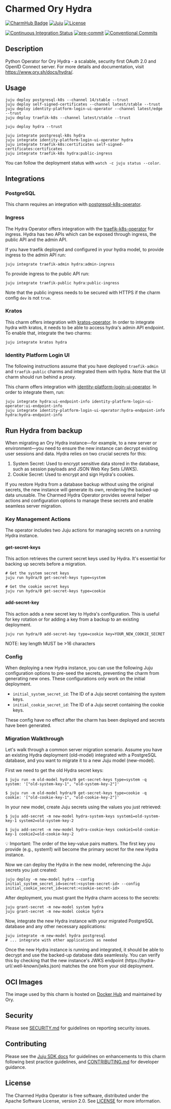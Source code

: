 # Charmed Ory Hydra

[![CharmHub Badge](https://charmhub.io/hydra/badge.svg)](https://charmhub.io/hydra)
[![Juju](https://img.shields.io/badge/Juju%20-3.0+-%23E95420)](https://github.com/juju/juju)
[![License](https://img.shields.io/github/license/canonical/hydra-operator?label=License)](https://github.com/canonical/hydra-operator/blob/main/LICENSE)

[![Continuous Integration Status](https://github.com/canonical/hydra-operator/actions/workflows/on_push.yaml/badge.svg?branch=main)](https://github.com/canonical/hydra-operator/actions?query=branch%3Amain)
[![pre-commit](https://img.shields.io/badge/pre--commit-enabled-brightgreen?logo=pre-commit)](https://github.com/pre-commit/pre-commit)
[![Conventional Commits](https://img.shields.io/badge/Conventional%20Commits-1.0.0-%23FE5196.svg)](https://conventionalcommits.org)

## Description

Python Operator for Ory Hydra - a scalable, security first OAuth 2.0 and
OpenID Connect server. For more details and documentation,
visit <https://www.ory.sh/docs/hydra/>.

## Usage

```shell
juju deploy postgresql-k8s --channel 14/stable --trust
juju deploy self-signed-certificates --channel latest/stable --trust
juju deploy identity-platform-login-ui-operator --channel latest/edge --trust
juju deploy traefik-k8s --channel latest/stable --trust

juju deploy hydra --trust

juju integrate postgresql-k8s hydra
juju integrate identity-platform-login-ui-operator hydra
juju integrate traefik-k8s:certificates self-signed-certificates:certificates
juju integrate traefik-k8s hydra:public-ingress
```

You can follow the deployment status with `watch -c juju status --color`.

## Integrations

### PostgreSQL

This charm requires an integration
with [postgresql-k8s-operator](https://github.com/canonical/postgresql-k8s-operator).

### Ingress

The Hydra Operator offers integration with
the [traefik-k8s-operator](https://github.com/canonical/traefik-k8s-operator)
for ingress. Hydra has two APIs which can be exposed through ingress, the public
API and the admin API.

If you have traefik deployed and configured in your hydra model, to provide
ingress to the admin API run:

```shell
juju integrate traefik-admin hydra:admin-ingress
```

To provide ingress to the public API run:

```shell
juju integrate traefik-public hydra:public-ingress
```

Note that the public ingress needs to be secured with HTTPS if the charm
config `dev` is not `true`.

### Kratos

This charm offers integration
with [kratos-operator](https://github.com/canonical/kratos-operator). In order
to integrate hydra with kratos, it needs to be able to access hydra's admin API
endpoint. To enable that, integrate the two charms:

```shell
juju integrate kratos hydra
```

### Identity Platform Login UI

The following instructions assume that you have deployed `traefik-admin`
and `traefik-public` charms and integrated them with hydra. Note that the UI
charm should run behind a proxy.

This charm offers integration
with [identity-platform-login-ui-operator](https://github.com/canonical/identity-platform-login-ui-operator).
In order to integrate them, run:

```shell
juju integrate hydra:ui-endpoint-info identity-platform-login-ui-operator:ui-endpoint-info
juju integrate identity-platform-login-ui-operator:hydra-endpoint-info hydra:hydra-endpoint-info
```

## Run Hydra from backup

When migrating an Ory Hydra instance—for example, to a new server or environment—you need to ensure the new instance can decrypt existing user sessions and data. Hydra relies on two crucial secrets for this:

1. System Secret: Used to encrypt sensitive data stored in the database, such as session payloads and JSON Web Key Sets (JWKS).
2. Cookie Secret: Used to encrypt and sign Hydra's cookies.

If you restore Hydra from a database backup without using the original secrets, the new instance will generate its own, rendering the backed-up data unusable. The Charmed Hydra Operator provides several helper actions and configuration options to manage these secrets and enable seamless server migration.

### Key Management Actions

The operator includes two Juju actions for managing secrets on a running Hydra instance.

#### get-secret-keys

This action retrieves the current secret keys used by Hydra. It's essential for backing up secrets before a migration.

```console
# Get the system secret keys
juju run hydra/0 get-secret-keys type=system

# Get the cookie secret keys
juju run hydra/0 get-secret-keys type=cookie
```

#### add-secret-key

This action adds a new secret key to Hydra's configuration. This is useful for key rotation or for adding a key from a backup to an existing deployment.

```console
juju run hydra/0 add-secret-key type=cookie key=YOUR_NEW_COOKIE_SECRET
```

NOTE: key length MUST be >16 characters

### Config

When deploying a new Hydra instance, you can use the following Juju configuration options to pre-seed the secrets, preventing the charm from generating new ones. These configurations only work on the initial deployment.

- `initial_system_secret_id`: The ID of a Juju secret containing the system keys.
- `initial_cookie_secret_id`: The ID of a Juju secret containing the cookie keys.

These config have no effect after the charm has been deployed and secrets have been generated.

### Migration Walkthrough

Let's walk through a common server migration scenario. Assume you have an existing Hydra deployment (old-model) integrated with a PostgreSQL database, and you want to migrate it to a new Juju model (new-model).

First we need to get the old Hydra secret keys:

```console
$ juju run -m old-model hydra/0 get-secret-keys type=system -q
system: '["old-system-key-1", "old-system-key-2"]'

$ juju run -m old-model hydra/0 get-secret-keys type=cookie -q
cookie: '["old-cookie-key-1", "old-cookie-key-2"]'
```

In your new model, create Juju secrets using the values you just retrieved:

```console
$ juju add-secret -m new-model hydra-system-keys system1=old-system-key-1 system2=old-system-key-2

$ juju add-secret -m new-model hydra-cookie-keys cookie1=old-cookie-key-1 cookie2=old-cookie-key-2
```

💡 Important: The order of the key-value pairs matters. The first key you provide (e.g., system1) will become the primary secret for the new Hydra instance.

Now we can deploy the Hydra in the new model, referencing the Juju secrets you just created:

```console
juju deploy -m new-model hydra --config initial_system_secret_id=secret:<system-secret-id> --config initial_cookie_secret_id=secret:<cookie-secret-id>
```

After deployment, you must grant the Hydra charm access to the secrets:

```console
juju grant-secret -m new-model system hydra
juju grant-secret -m new-model cookie hydra
```

Now, integrate the new Hydra instance with your migrated PostgreSQL database and any other necessary applications:

```console
juju integrate -m new-model hydra postgresql
# ... integrate with other applications as needed
```

Once the new Hydra instance is running and integrated, it should be able to decrypt and use the backed-up database data seamlessly. You can verify this by checking that the new instance's JWKS endpoint (https://hydra-url/.well-known/jwks.json) matches the one from your old deployment.

## OCI Images

The image used by this charm is hosted
on [Docker Hub](https://hub.docker.com/r/oryd/hydra) and maintained by Ory.

## Security

Please see [SECURITY.md](https://github.com/canonical/hydra-operator/blob/main/SECURITY.md)
for guidelines on reporting security issues.

## Contributing

Please see the [Juju SDK docs](https://juju.is/docs/sdk) for guidelines on
enhancements to this charm following best practice guidelines,
and [CONTRIBUTING.md](https://github.com/canonical/hydra-operator/blob/main/CONTRIBUTING.md)
for developer guidance.

## License

The Charmed Hydra Operator is free software, distributed under the Apache
Software License, version 2.0.
See [LICENSE](https://github.com/canonical/hydra-operator/blob/main/LICENSE) for
more information.
